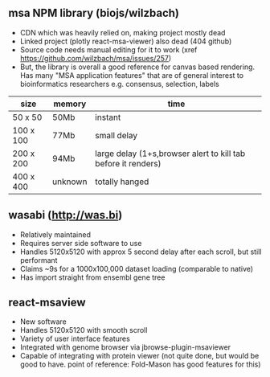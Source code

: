 ## msa NPM library (biojs/wilzbach)

- CDN which was heavily relied on, making project mostly dead
- Linked project (plotly react-msa-viewer) also dead (404 github)
- Source code needs manual editing for it to work (xref
  https://github.com/wilzbach/msa/issues/257)
- But, the library is overall a good reference for canvas based rendering. Has
  many "MSA application features" that are of general interest to bioinformatics
  researchers e.g. consensus, selection, labels

| size      | memory  | time                                                          |
| --------- | ------- | ------------------------------------------------------------- |
| 50 x 50   | 50Mb    | instant                                                       |
| 100 x 100 | 77Mb    | small delay                                                   |
| 200 x 200 | 94Mb    | large delay (1+s,browser alert to kill tab before it renders) |
| 400 x 400 | unknown | totally hanged                                                |

## wasabi (http://was.bi)

- Relatively maintained
- Requires server side software to use
- Handles 5120x5120 with approx 5 second delay after each scroll, but still
  performant
- Claims ~9s for a 1000x100,000 dataset loading (comparable to native)
- Has import straight from ensembl gene tree

## react-msaview

- New software
- Handles 5120x5120 with smooth scroll
- Variety of user interface features
- Integrated with genome browser via jbrowse-plugin-msaviewer
- Capable of integrating with protein viewer (not quite done, but would be good to have. point of reference: Fold-Mason has good features for this)
